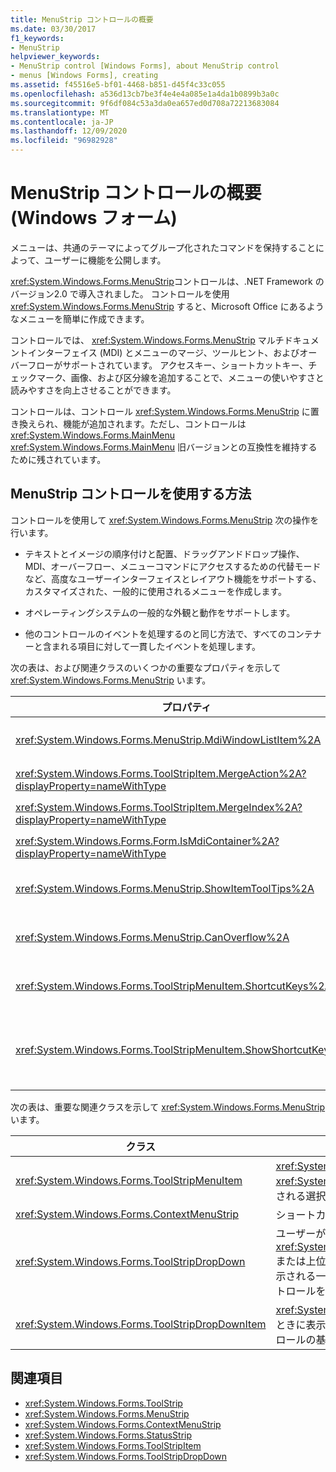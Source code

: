 ```yaml
---
title: MenuStrip コントロールの概要
ms.date: 03/30/2017
f1_keywords:
- MenuStrip
helpviewer_keywords:
- MenuStrip control [Windows Forms], about MenuStrip control
- menus [Windows Forms], creating
ms.assetid: f45516e5-bf01-4468-b851-d45f4c33c055
ms.openlocfilehash: a536d13cb7be3f4e4e4a085e1a4da1b0899b3a0c
ms.sourcegitcommit: 9f6df084c53a3da0ea657ed0d708a72213683084
ms.translationtype: MT
ms.contentlocale: ja-JP
ms.lasthandoff: 12/09/2020
ms.locfileid: "96982928"
---
```

# <a name="menustrip-control-overview-windows-forms"></a>MenuStrip コントロールの概要 (Windows フォーム)
メニューは、共通のテーマによってグループ化されたコマンドを保持することによって、ユーザーに機能を公開します。  
  
 <xref:System.Windows.Forms.MenuStrip>コントロールは、.NET Framework のバージョン2.0 で導入されました。 コントロールを使用 <xref:System.Windows.Forms.MenuStrip> すると、Microsoft Office にあるようなメニューを簡単に作成できます。  
  
 コントロールでは、 <xref:System.Windows.Forms.MenuStrip> マルチドキュメントインターフェイス (MDI) とメニューのマージ、ツールヒント、およびオーバーフローがサポートされています。 アクセスキー、ショートカットキー、チェックマーク、画像、および区分線を追加することで、メニューの使いやすさと読みやすさを向上させることができます。  
  
 コントロールは、コントロール <xref:System.Windows.Forms.MenuStrip> に置き換えられ、機能が追加されます。ただし、コントロールは <xref:System.Windows.Forms.MainMenu> <xref:System.Windows.Forms.MainMenu> 旧バージョンとの互換性を維持するために残されています。  
  
## <a name="ways-to-use-the-menustrip-control"></a>MenuStrip コントロールを使用する方法  
 コントロールを使用して <xref:System.Windows.Forms.MenuStrip> 次の操作を行います。  
  
- テキストとイメージの順序付けと配置、ドラッグアンドドロップ操作、MDI、オーバーフロー、メニューコマンドにアクセスするための代替モードなど、高度なユーザーインターフェイスとレイアウト機能をサポートする、カスタマイズされた、一般的に使用されるメニューを作成します。  
  
- オペレーティングシステムの一般的な外観と動作をサポートします。  
  
- 他のコントロールのイベントを処理するのと同じ方法で、すべてのコンテナーと含まれる項目に対して一貫したイベントを処理します。  
  
 次の表は、および関連クラスのいくつかの重要なプロパティを示して <xref:System.Windows.Forms.MenuStrip> います。  
  
|プロパティ|説明|  
|--------------|-----------------|  
|<xref:System.Windows.Forms.MenuStrip.MdiWindowListItem%2A>|<xref:System.Windows.Forms.ToolStripMenuItem>MDI 子フォームの一覧を表示するために使用されるを取得または設定します。|  
|<xref:System.Windows.Forms.ToolStripItem.MergeAction%2A?displayProperty=nameWithType>|MDI アプリケーションの親メニューと子メニューをマージする方法を取得または設定します。|  
|<xref:System.Windows.Forms.ToolStripItem.MergeIndex%2A?displayProperty=nameWithType>|MDI アプリケーションのメニュー内のマージされた項目の位置を取得または設定します。|  
|<xref:System.Windows.Forms.Form.IsMdiContainer%2A?displayProperty=nameWithType>|フォームが MDI 子フォームのコンテナーかどうかを示す値を取得または設定します。|  
|<xref:System.Windows.Forms.MenuStrip.ShowItemToolTips%2A>|にツールヒントを表示するかどうかを示す値を取得または設定し <xref:System.Windows.Forms.MenuStrip> ます。|  
|<xref:System.Windows.Forms.MenuStrip.CanOverflow%2A>|<xref:System.Windows.Forms.MenuStrip> がオーバーフロー機能をサポートするかどうかを示す値を取得または設定します。|  
|<xref:System.Windows.Forms.ToolStripMenuItem.ShortcutKeys%2A>|<xref:System.Windows.Forms.ToolStripMenuItem> に関連付けられたショートカット キーを取得または設定します。|  
|<xref:System.Windows.Forms.ToolStripMenuItem.ShowShortcutKeys%2A>|<xref:System.Windows.Forms.ToolStripMenuItem> に関連付けられたショートカット キーを <xref:System.Windows.Forms.ToolStripMenuItem> の横に表示するかどうかを示す値を取得または設定します。|  
  
 次の表は、重要な関連クラスを示して <xref:System.Windows.Forms.MenuStrip> います。  
  
|クラス|説明|  
|-----------|-----------------|  
|<xref:System.Windows.Forms.ToolStripMenuItem>|<xref:System.Windows.Forms.MenuStrip> または <xref:System.Windows.Forms.ContextMenuStrip> に表示される選択可能なオプションを表します。|  
|<xref:System.Windows.Forms.ContextMenuStrip>|ショートカット メニューを表します。|  
|<xref:System.Windows.Forms.ToolStripDropDown>|ユーザーが <xref:System.Windows.Forms.ToolStripDropDownButton> または上位レベルのメニュー項目をクリックしたときに表示される一覧から1つの項目を選択できるようにするコントロールを表します。|  
|<xref:System.Windows.Forms.ToolStripDropDownItem>|<xref:System.Windows.Forms.ToolStripItem>クリックしたときに表示されるドロップダウン項目から派生したコントロールの基本機能を提供します。|  
  
## <a name="see-also"></a>関連項目

- <xref:System.Windows.Forms.ToolStrip>
- <xref:System.Windows.Forms.MenuStrip>
- <xref:System.Windows.Forms.ContextMenuStrip>
- <xref:System.Windows.Forms.StatusStrip>
- <xref:System.Windows.Forms.ToolStripItem>
- <xref:System.Windows.Forms.ToolStripDropDown>
